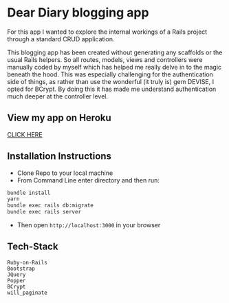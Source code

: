 # Dear Diary blogging app

For this app I wanted to explore the internal workings of a Rails project through a standard CRUD application.

This blogging app has been created without generating any scaffolds or the usual Rails helpers.  So all routes, models, views and controllers were manually coded by myself which has helped me really delve in to the magic beneath the hood.  This was especially challenging for the authentication side of things, as rather than use the wonderful (it truly is) gem DEVISE, I opted for BCrypt.  By doing this it has made me understand authentication much deeper at the controller level.


## View my app on Heroku
[CLICK HERE](https://secret-meadow-14231.herokuapp.com/)


## Installation Instructions
- Clone Repo to your local machine
- From Command Line enter directory and then run:
```sh
bundle install
yarn
bundle exec rails db:migrate
bundle exec rails server
```
- Then open `http://localhost:3000` in your browser

## Tech-Stack 
```
Ruby-on-Rails
Bootstrap
JQuery
Popper
BCrypt
will_paginate
```

